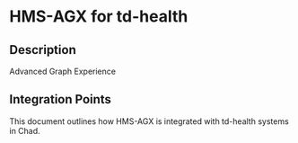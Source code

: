 # HMS-AGX for td-health

## Description

Advanced Graph Experience

## Integration Points

This document outlines how HMS-AGX is integrated with td-health systems in Chad.
